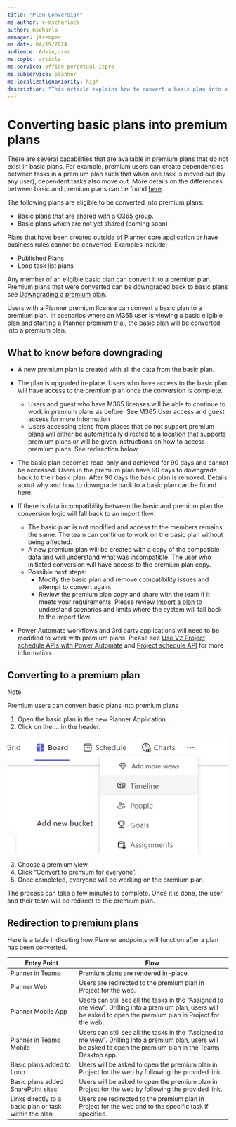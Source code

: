 ```yaml
---
title: "Plan Conversion"
ms.author: v-mscharlock
author: mscharlo
manager: jtremper
ms.date: 04/19/2024
audience: Admin,user
ms.topic: article
ms.service: office-perpetual-itpro
ms.subservice: planner
ms.localizationpriority: high
description: "This article explains how to convert a basic plan into a premium plan in Microsoft Planner."
---
```


# Converting basic plans into premium plans

There are several capabilities that are available in premium plans that do not exist in basic plans.  For example, premium users can create dependencies between tasks in a premium plan such that when one task is moved out (by any user), dependent tasks also move out.  More details on the differences between basic and premium plans can be found [here](https://support.microsoft.com/office/comparing-basic-vs-premium-plans-5e351170-4ed5-43dc-bf30-d6762f5a6968).

The following plans are eligible to be converted into premium plans:
- Basic plans that are shared with a O365 group.
- Basic plans which are not yet shared (coming soon)
  
Plans that have been created outside of Planner core application or have business rules cannot be converted.  Examples include:

- Published Plans
- Loop task list plans

Any member of an eligible basic plan can convert it to a premium plan.  Premium plans that were converted can be downgraded back to basic plans see [Downgrading a premium plan](plan-downgrade.md).

Users with a Planner premium license can convert a basic plan to a premium plan.  In scenarios where an M365 user is viewing a basic eligible plan and starting a Planner premium trial, the basic plan will be converted into a premium plan.

## What to know before downgrading

- A new premium plan is created with all the data from the basic plan.  
- The plan is upgraded in-place.  Users who have access to the basic plan will have access to the premium plan once the conversion is complete.  
  - Users and guest who have M365 licenses will be able to continue to work in premium plans as before.  See M365 User access and guest access for more information
  - Users accessing plans from places that do not support premium plans will either be automatically directed to a location that supports premium plans or will be given instructions on how to access premium plans.  See redirection below

- The basic plan becomes read-only and achieved for 90 days and cannot be accessed.  Users in the premium plan have 90 days to downgrade back to their basic plan.  After 90 days the basic plan is removed.  Details about why and how to downgrade back to a basic plan can be found here.
- If there is data incompatibility between the basic and premium plan the conversion logic will fall back to an import flow:
  - The basic plan is not modified and access to the members remains the same.  The team can continue to work on the basic plan without being affected.
  - A new premium plan will be created with a copy of the compatible data and will understand what was incompatible.   The user who initiated conversion will have access to the premium plan copy.
  - Possible next steps:
    - Modify the basic plan and remove compatibility issues and attempt to convert again.
    - Review the premium plan copy and share with the team if it meets your requirements.
Please review [Import a plan](https://prod.support.services.microsoft.com/office/import-a-plan-into-a-project-for-the-web-016f9e4d-28c6-4f61-a1b1-82187185977d) to understand scenarios and limits where the system will fall back to the import flow.
- Power Automate workflows and 3rd party applications will need to be modified to work with premium plans.  Please see [Use V2 Project schedule APIs with Power Automate](/dynamics365/project-operations/project-management/scheduling-apis-powerautomate-v2)  and [Project schedule API](/dynamics365/project-operations/project-management/schedule-api-preview) for more information.

## Converting to a premium plan

> [!NOTE]
> Premium users can convert basic plans into premium plans

1. Open the basic plan in the new Planner Application.
2.	Click on the … in the header.
 
 ![Screenshot of conversion trigger.](media/convert-ellipsis.png)

3.	Choose a premium view.
4.	Click “Convert to premium for everyone”.
5.	Once completed, everyone will be working on the premium plan. 

The process can take a few minutes to complete. Once it is done, the user and their team will be redirect to the premium plan.

## Redirection to premium plans

Here is a table indicating how Planner endpoints will function after a plan has been converted.

| **Entry Point** | **Flow** |
|--------------|--------------|
| Planner in Teams       | Premium plans are rendered in-place.|
| Planner Web | Users are redirected to the premium plan in Project for the web.|
| Planner Mobile App | Users can still see all the tasks in the “Assigned to me view”. Drilling into a premium plan, users will be asked to open the premium plan in Project for the web.|
| Planner in Teams Mobile | Users can still see all the tasks in the “Assigned to me view”. Drilling into a premium plan, users will be asked to open the premium plan in the Teams Desktop app. |
| Basic plans added to Loop | Users will be asked to open the premium plan in Project for the web by following the provided link.|
| Basic plans added SharePoint sites | Users will be asked to open the premium plan in Project for the web by following the provided link.|
| Links directly to a basic plan or task within the plan | Users are redirected to the premium plan in Project for the web and to the specific task if specified. |
